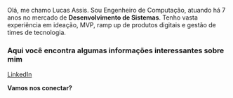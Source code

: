 Olá, me chamo Lucas Assis. Sou Engenheiro de Computação, atuando há 7 anos no mercado de **Desenvolvimento de Sistemas**. Tenho vasta experiência em ideação, MVP, ramp up de produtos digitais e gestão de times de tecnologia.

### Aqui você encontra algumas informações interessantes sobre mim
[LinkedIn](https://www.linkedin.com/in/lucas-assis-81646a58/)

**Vamos nos conectar?**
